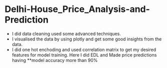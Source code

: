 # Delhi-House_Price_Analysis-and-Prediction
* I did data cleaning used some advanced techniques.
* I visualised the data by using plotly and get some good insights from the data.
* I did one hot enchoding and used correlation matrix to get my desired features for model training.
Here I did EDL and Made price predictions having **model accuracy more than 90%

